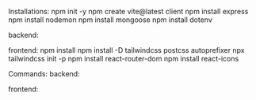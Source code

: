 Installations:
npm init -y
npm create vite@latest client
npm install express
npm install nodemon
npm install mongoose
npm install dotenv

backend:


frontend:
npm install
npm install -D tailwindcss postcss autoprefixer
npx tailwindcss init -p
npm install react-router-dom
npm install react-icons


Commands:
backend:


frontend: